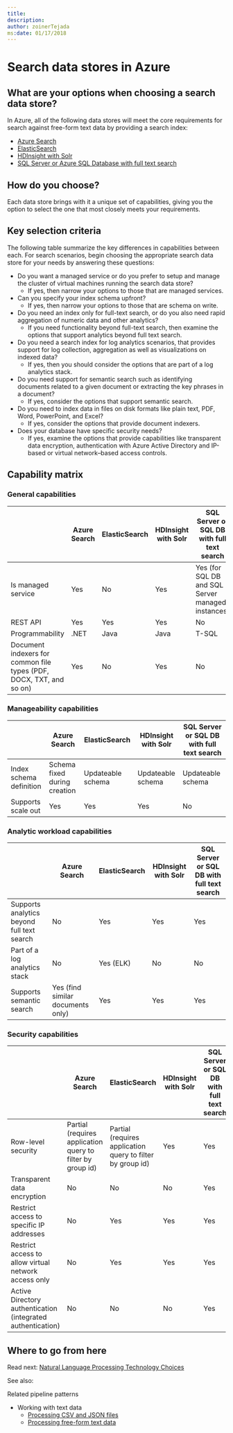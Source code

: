 ```yaml
---
title: 
description: 
author: zoinerTejada
ms:date: 01/17/2018
---
```


# Search data stores in Azure

## What are your options when choosing a search data store?
In Azure, all of the following data stores will meet the core requirements for search against free-form text data by providing a search index:
- [Azure Search](/azure/search/search-what-is-azure-search)
- [ElasticSearch](https://azuremarketplace.microsoft.com/marketplace/apps/elastic.elasticsearch?tab=Overview)
- [HDInsight with Solr](/azure/hdinsight/hdinsight-hadoop-solr-install-linux)
- [SQL Server or Azure SQL Database with full text search](/sql/relational-databases/search/full-text-search)

## How do you choose?
Each data store brings with it a unique set of capabilities, giving you the option to select the one that most closely meets your requirements. 

## Key selection criteria

The following table summarize the key differences in capabilities between each. <!--You might want to move this after the list. It may make more sense to introduce the questions, and then introduce the table with something like: "Based on your responses to the questions, the following table will help you select the choice that's right for you." or something along those lines. Also, BTW, this is one of the best decision making processes I've seen. Normally you get a table that tries to answer all the questions, but doesn't. Breaking it out this way is much easier to follow. -->For search scenarios, begin choosing the appropriate search data store for your needs by answering these questions:
- Do you want a managed service or do you prefer to setup and manage the cluster of virtual machines running the search data store?
    - If yes, then narrow your options to those that are managed services.
- Can you specify your index schema upfront?
    - If yes, then narrow your options to those that are schema on write.
- Do you need an index only for full-text search, or do you also need rapid aggregation of numeric data and other analytics?
    - If you need functionality beyond full-text search, then examine the options that support analytics beyond full text search.
- Do you need a search index for log analytics scenarios, that provides support for log collection, aggregation as well as visualizations on indexed data?
    - If yes, then you should consider the options that are part of a log analytics stack.
- Do you need support for semantic search such as identifying documents related to a given document or extracting the key phrases in a document?
    - If yes, consider the options that support semantic search.
- Do you need to index data in files on disk formats like plain text, PDF, Word, PowerPoint, and Excel?
    - If yes, consider the options that provide document indexers.
- Does your database have specific security needs?
    - If yes, examine the options that provide capabilities like transparent data encryption, authentication with Azure Active Directory and IP-based or virtual network&ndash;based access controls.

## Capability matrix

### General capabilities
| | Azure Search | ElasticSearch | HDInsight with Solr | SQL Server or SQL DB with full text search | 
| --- | --- | --- | --- | --- | 
| Is managed service | Yes | No | Yes | Yes (for SQL DB and SQL Server managed instances) |  
| REST API | Yes | Yes | Yes | No |
| Programmability | .NET | Java | Java | T-SQL | 
| Document indexers for common file types (PDF, DOCX, TXT, and so on) | Yes | No | Yes | No |

### Manageability capabilities
| | Azure Search | ElasticSearch | HDInsight with Solr | SQL Server or SQL DB with full text search | 
| --- | --- | --- | --- | --- |
| Index schema definition | Schema fixed during creation | Updateable schema | Updateable schema | Updateable schema |
| Supports scale out  | Yes | Yes | Yes | No |

### Analytic workload capabilities
| | Azure Search | ElasticSearch | HDInsight with Solr | SQL Server or SQL DB with full text search | 
| --- | --- | --- | --- | --- | 
| Supports analytics beyond full text search | No | Yes | Yes | Yes |
| Part of a log analytics stack | No | Yes (ELK) <!--Term familiar to the audience-->|  No | No |
| Supports semantic search | Yes (find similar documents only) | Yes | Yes | Yes | 

### Security capabilities
| | Azure Search | ElasticSearch | HDInsight with Solr | SQL Server or SQL DB with full text search | 
| --- | --- | --- | --- | --- | 
| Row-level security | Partial (requires application query to filter by group id) | Partial (requires application query to filter by group id) | Yes | Yes | 
| Transparent data encryption | No | No | No | Yes |  
| Restrict access to specific IP addresses | No | Yes | Yes | Yes |   
| Restrict access to allow virtual network access only | No | Yes | Yes | Yes |  
| Active Directory authentication (integrated authentication) | No | No | No | Yes | 

## Where to go from here
Read next: [Natural Language Processing Technology Choices](../technology-choices/natural-language-processing.md)

See also:

Related pipeline patterns
- Working with text data
    - [Processing CSV and JSON files](../pipeline-patterns/processing-csv-and-json-files.md)
    - [Processing free-form text data](../pipeline-patterns/processing-free-form-text.md)

